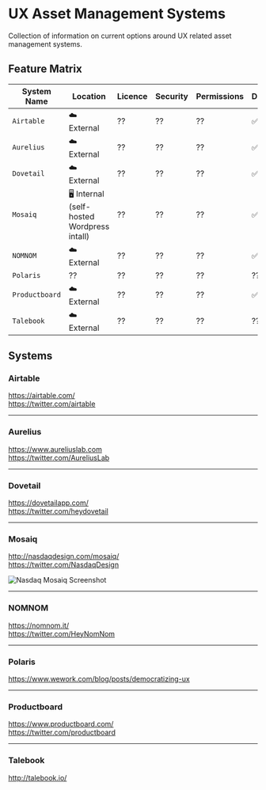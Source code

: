 # UX Asset Management Systems
Collection of information on current options around UX related asset management systems.

## Feature Matrix

| System Name | Location | Licence | Security | Permissions | Documents | Images | Video | Audio |
| --- | --- | --- | --- | --- | --- | --- | --- | --- |
| `Airtable` | ☁️ External | ?? | ?? | ?? | ✅ | ✅ | ✅  | ✅  |
| `Aurelius` | ☁️ External | ?? | ?? | ?? | ✅ | ?? | ?? | ?? |
| `Dovetail` | ☁️ External | ?? | ?? | ?? | ✅ | ✅ | ?? | ?? |
| `Mosaiq` | 🖥 Internal (self-hosted Wordpress intall) | ?? | ?? | ?? | ✅ | ✅ | ✅ | ✅ |
| `NOMNOM` | ☁️ External | ?? | ?? | ?? | ✅ | ✅ | ✅ | ✅ |
| `Polaris` | ?? | ?? | ?? | ?? | ?? | ?? | ?? | ?? |
| `Productboard` |  ☁️ External | ?? | ?? | ?? | ✅ | ?? | ?? | ?? |
| `Talebook` | ☁️ External | ?? | ?? | ?? | ?? | ?? | ?? | ?? |

## Systems

### Airtable
https://airtable.com/<br />
https://twitter.com/airtable

---

### Aurelius
https://www.aureliuslab.com<br />
https://twitter.com/AureliusLab

---

### Dovetail
https://dovetailapp.com/<br />
https://twitter.com/heydovetail

---

### Mosaiq
http://nasdaqdesign.com/mosaiq/<br />
https://twitter.com/NasdaqDesign

![Nasdaq Mosaiq Screenshot](https://github.com/whitingx/ux-asset-management-systems/blob/master/img/nasdaq-mosaiq.png "Nasdaq Mosaiq Screenshot")

---

### NOMNOM
https://nomnom.it/<br />
https://twitter.com/HeyNomNom

---

### Polaris
https://www.wework.com/blog/posts/democratizing-ux

---

### Productboard
https://www.productboard.com/<br />
https://twitter.com/productboard

---

### Talebook
http://talebook.io/

